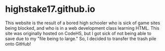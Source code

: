 # highstake17.github.io
This website is the result of a bored high schooler who is sick of game sites being blocked,
and who is in a web development class learning HTML. This site was originally hosted on 
CodeHS, but I got sick of not being able to save due to my "file being to large." So, I decided
to transfer the trash pile onto GitHub!
